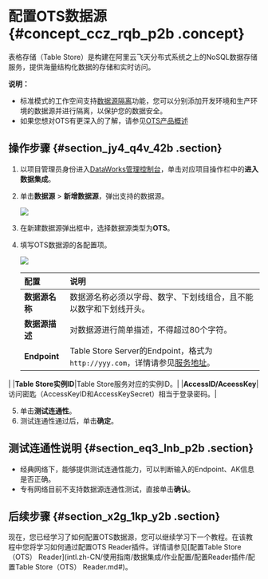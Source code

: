 # 配置OTS数据源 {#concept_ccz_rqb_p2b .concept}

表格存储（Table Store）是构建在阿里云飞天分布式系统之上的NoSQL数据存储服务，提供海量结构化数据的存储和实时访问。

**说明：** 

-   标准模式的工作空间支持[数据源隔离](intl.zh-CN/使用指南/数据集成/数据源配置/数据源隔离.md#)功能，您可以分别添加开发环境和生产环境的数据源并进行隔离，以保护您的数据安全。
-   如果您想对OTS有更深入的了解，请参见[OTS产品概述](https://www.alibabacloud.com/help/doc-detail/27280.htm)

## 操作步骤 {#section_jy4_q4v_42b .section}

1.  以项目管理员身份进入[DataWorks管理控制台](https://workbench.data.aliyun.com/console)，单击对应项目操作栏中的**进入数据集成**。
2.  单击**数据源** \> **新增数据源**，弹出支持的数据源。

    ![](http://static-aliyun-doc.oss-cn-hangzhou.aliyuncs.com/assets/img/16210/15532349167569_zh-CN.png)

3.  在新建数据源弹出框中，选择数据源类型为**OTS**。
4.  填写OTS数据源的各配置项。

    ![](http://static-aliyun-doc.oss-cn-hangzhou.aliyuncs.com/assets/img/16210/15532349167571_zh-CN.png)

    |配置|说明|
    |:-|:-|
    |**数据源名称**|数据源名称必须以字母、数字、下划线组合，且不能以数字和下划线开头。|
    |**数据源描述**|对数据源进行简单描述，不得超过80个字符。|
    |**Endpoint**| Table Store Server的Endpoint，格式为`http://yyy.com`，详情请参见[服务地址](https://www.alibabacloud.com/help/doc-detail/52671.htm)。

 |
    |**Table Store实例ID**|Table Store服务对应的实例ID。|
    |**AccessID/AceessKey**|访问密匙（AccessKeyID和AccessKeySecret）相当于登录密码。|

5.  单击**测试连通性**。
6.  测试连通性通过后，单击**确定**。

## 测试连通性说明 {#section_eq3_lnb_p2b .section}

-   经典网络下，能够提供测试连通性能力，可以判断输入的Endpoint、AK信息是否正确。
-   专有网络目前不支持数据源连通性测试，直接单击**确认**。

## 后续步骤 {#section_x2g_1kp_y2b .section}

现在，您已经学习了如何配置OTS数据源，您可以继续学习下一个教程。在该教程中您将学习如何通过配置OTS Reader插件。详情请参见[配置Table Store（OTS） Reader](intl.zh-CN/使用指南/数据集成/作业配置/配置Reader插件/配置Table Store（OTS） Reader.md#)。

